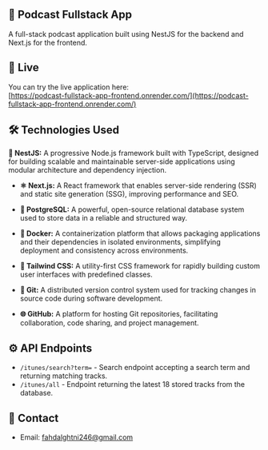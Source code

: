 ## 📝 Podcast Fullstack App

A full-stack podcast application built using NestJS for the backend and Next.js for the frontend.

## 🚀 Live

You can try the live application here:  
[https://podcast-fullstack-app-frontend.onrender.com/](https://podcast-fullstack-app-frontend.onrender.com/)

## 🛠️ Technologies Used 
  
 **🧱 NestJS:** A progressive Node.js framework built with TypeScript, designed for building scalable and maintainable server-side applications using modular architecture and dependency injection.

- **⚛️ Next.js:** A React framework that enables server-side rendering (SSR) and static site generation (SSG), improving performance and SEO.

- **🐘 PostgreSQL:** A powerful, open-source relational database system used to store data in a reliable and structured way.

- **🐳 Docker:** A containerization platform that allows packaging applications and their dependencies in isolated environments, simplifying deployment and consistency across environments.

- **🎨 Tailwind CSS:** A utility-first CSS framework for rapidly building custom user interfaces with predefined classes.

- **🔧 Git:** A distributed version control system used for tracking changes in source code during software development.

- **🌐 GitHub:** A platform for hosting Git repositories, facilitating collaboration, code sharing, and project management.



## ⚙️ API Endpoints

- `/itunes/search?term=` - Search endpoint accepting a search term and returning matching tracks.  
- `/itunes/all` - Endpoint returning the latest 18 stored tracks from the database.



## 📧 Contact

- Email: fahdalghtni246@gmail.com

